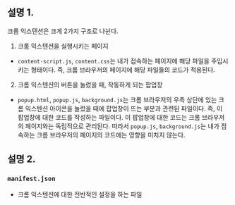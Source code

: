 ## 설명 1.
크롬 익스텐션은 크게 2가지 구조로 나뉜다. 
1. 크롬 익스텐션을 실행시키는 페이지
  - `content-script.js`, `content.css`는 내가 접속하는 페이지에 해당 파일을 주입시키는 형태이다. 즉, 크롬 브라우저의 페이지에 해당 파일들의 코드가 적용된다. 
2. 크롬 익스텐션의 버튼을 눌렀을 때, 작동하게 되는 팝업창
  - `popup.html`, `popup.js`, `background.js`는 크롬 브라우저의 우측 상단에 있는 크롬 익스텐션 아이콘을 눌렀을 때에 팝업창이 뜨는 부분과 관련된 파일이다. 즉, 이 팝업창에 대한 코드를 작성하는 파일이다. 이 팝업창에 대한 코드는 크롬 브라우저의 페이지와는 독립적으로 관리된다. 따라서 `popup.js`, `background.js`는 내가 접속하는 크롬 브라우저의 페이지의 코드에는 영향을 미치지 않는다.

## 설명 2.
### `manifest.json`
- 크롬 익스텐션에 대한 전반적인 설정을 하는 파일